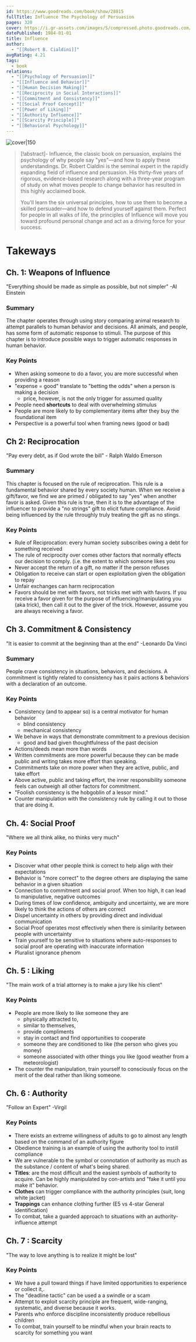 ```yaml
---
id: https://www.goodreads.com/book/show/28815
fullTitle: Influence The Psychology of Persuasion
pages: 320
cover: https://i.gr-assets.com/images/S/compressed.photo.goodreads.com/books/1391026083l/28815.jpg
datePublished: 1984-01-01
title: Influence
author:
  - "[[Robert B. Cialdini]]"
avgRating: 4.21
tags:
  - book
relations:
  - "[[Psychology of Persuasion]]"
  - "[[Influence and Behavior]]"
  - "[[Human Decision Making]]"
  - "[[Reciprocity in Social Interactions]]"
  - "[[Commitment and Consistency]]"
  - "[[Social Proof Concept]]"
  - "[[Power of Liking]]"
  - "[[Authority Influence]]"
  - "[[Scarcity Principle]]"
  - "[[Behavioral Psychology]]"
---
```

![cover|150](https://i.gr-assets.com/images/S/compressed.photo.goodreads.com/books/1391026083l/28815.jpg)

> [!abstract]-
> Influence, the classic book on persuasion, explains the psychology of why people say "yes"—and how to apply these understandings. Dr. Robert Cialdini is the seminal expert in the rapidly expanding field of influence and persuasion. His thirty-five years of rigorous, evidence-based research along with a three-year program of study on what moves people to change behavior has resulted in this highly acclaimed book.  
> 
> You'll learn the six universal principles, how to use them to become a skilled persuader—and how to defend yourself against them. Perfect for people in all walks of life, the principles of Influence will move you toward profound personal change and act as a driving force for your success.

# Takeways
## Ch. 1: Weapons of Influence
"Everything should be made as simple as possible, but not simpler" -Al Einstein
### Summary
The chapter operates through using story comparing animal research to attempt parallels to human behavior and decisions. All animals, and people, has some form of automatic response to stimuli. The purpose of this chapter is to introduce possible ways to trigger automatic responses in human behavior.
### Key Points
- When asking someone to do a favor, you are more successful when providing a reason
- "expense = good" translate to "betting the odds" when a person is making a decision
    - price, however, is not the only trigger for assumed quality
- People need **shortcuts** to deal with overwhelming stimulus
- People are more likely to by complementary items after they buy the foundational item
- Perspective is a powerful tool when framing news (good or bad)
## Ch 2: Reciprocation
"Pay every debt, as if God wrote the bill" - Ralph Waldo Emerson
### Summary
This chapter is focused on the rule of reciprocation. This rule is a fundamental behavior shared by every society human. When we receive a gift/favor, we find we are primed / obligated to say "yes" when another favor is asked. Given this rule is true, then it is to the advantage of the influencer to provide a "no strings" gift to elicit future compliance. Avoid being influenced by the rule throughly truly treating the gift as no stings.
### Key Points
- Rule of Reciprocation: every human society subscribes owing a debt for something received
- The rule of reciprocity over comes other factors that normally effects our decision to comply. (i.e. the extent to which someone likes you
- Never accept the return of a gift, no matter if the person refuses
- Obligation to receive can start or open exploitation given the obligation to repay
- Unfair exchanges can harm reciprocation
- Favors should be met with favors, not tricks met with with favors. If you receive a favor given for the purpose of influencing/manipulating you (aka trick), then call it out to the giver of the trick. However, assume you are always receiving a favor.
## Ch 3. Commitment & Consistency
"It is easier to commit at the beginning than at the end" -Leonardo Da Vinci
### Summary
People crave consistency in situations, behaviors, and decisions. A commitment is tightly related to consistency has it pairs actions & behaviors with a declaration of an outcome.
### Key Points
- Consistency (and to appear so) is a central motivator for human behavior
    - blind consistency
    - mechanical consistency
- We behave in ways that demonstrate commitment to a previous decision
    - good and bad given thoughtfulness of the past decision
- Actions/deeds mean more than words
- Written commitments are more powerful because they can be made public and writing takes more effort than speaking.
- Commitments take on more power when they are active, public, and take effort
- Above active, public and taking effort, the inner responsibility someone feels can outweigh all other factors for commitment.
- "Foolish consistency is the hobgoblin of a lessor mind."
- Counter manipulation with the consistency rule by calling it out to those that are doing it.
## Ch. 4: Social Proof
"Where we all think alike, no thinks very much"
### Key Points
- Discover what other people think is correct to help align with their expectations
- Behavior is "more correct" to the degree others are displaying the same behavior in a given situation
- Connection to commitment and social proof. When too high, it can lead to manipulative, negative outcomes
- During times of low confidence, ambiguity and uncertainty, we are more likely to think the actions of others are correct
- Dispel uncertainty in others by providing direct and individual communication
- Social Proof operates most effectively when there is similarity between people with uncertainty
- Train yourself to be sensitive to situations where auto-responses to social proof are operating with inaccurate information
- Pluralist ignorance phenom
## Ch. 5 : Liking
"The main work of a trial attorney is to make a jury like his client"
### Key Points
- People are more likely to like someone they are
    - physically attracted to,
    - similar to themselves,
    - provide compliments
    - stay in contact and find opportunities to cooperate
    - someone they are conditioned to like (the person who gives you money)
    - someone associated with other things you like (good weather from a meteorologist)
- The counter the manipulation, train yourself to consciously focus on the merit of the deal rather than liking someone.
## Ch. 6 : Authority
"Follow an Expert" -Virgil
### Key Points
- There exists an extreme willingness of adults to go to almost any length based on the command of an authority figure
- Obedience training is an example of using the authority tool to instill compliance
- We are vulnerable to the symbol or connotation of authority as much as the substance / content of what's being shared.
- **Titles**: are the most difficult and the easiest symbols of authority to acquire. Can be highly manipulated by con-artists and "fake it until you make it" behavior.
- **Clothes** can trigger compliance with the authority principles (suit, long white jacket)
- **Trappings** can enhance clothing further (E5 vs 4-star General identification)
- To combat, take a guarded approach to situations with an authority-influence attempt
## Ch. 7 : Scarcity
"The way to love anything is to realize it might be lost"
### Key Points
- We have a pull toward things if have limited opportunities to experience or collect it,.
- The "deadline tactic" can be used a a swindle or a scam
- Attempt to exploit scarcity principle are frequent, wide-ranging, systematic, and diverse because it works.
- Parents who enforce discipline inconsistently produce rebellious children
- To combat, train yourself to be mindful when your brain reacts to scarcity for something you want